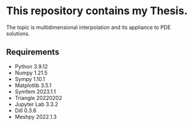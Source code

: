 # This repository contains my Thesis. 
The topic is multidimensional interpolation and its appliance to PDE solutions.

## Requirements
- Python 3.9.12
- Numpy 1.21.5
- Sympy 1.10.1
- Matplotlib 3.5.1
- Symfem 2023.1.1
- Triangle 20220202
- Jupyter Lab 3.3.2
- Dill 0.3.6
- Meshpy 2022.1.3